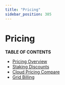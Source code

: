 ```yaml
---
title: "Pricing"
sidebar_position: 385
---
```


# Pricing

**TABLE OF CONTENTS**

- [Pricing Overview](./pricing.md)
- [Staking Discounts](./staking_discount_levels.md)
- [Cloud Pricing Compare](./cloud_pricing_compare.md)
- [Grid Billing](../grid_billing/grid_billing.md)